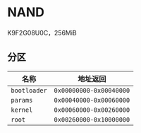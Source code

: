 # NAND

K9F2G08U0C，256MiB

## 分区

| 名称         | 地址返回                |
| ------------ | ----------------------- |
| `bootloader` | `0x00000000-0x00040000` |
| `params`     | `0x00040000-0x00060000` |
| `kernel`     | `0x00060000-0x00260000` |
| `root`       | `0x00260000-0x10000000` |

